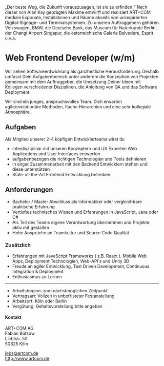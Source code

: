 „Der beste Weg, die Zukunft vorauszusagen, ist sie zu erfinden.“ Nach dieser von Alan Kay geprägten Maxime entwirft und realisiert ART+COM mediale Exponate, Installationen und Räume abseits von uninspirierten Digital-Signage- und Terminalsystemen. Zu unseren Auftraggebern gehören Volkswagen, BMW, die Deutsche Bank, das Museum für Naturkunde Berlin, der Changi Airport Singapur, die österreichische Galerie Belvedere, Esprit u.v.a.

# Web Frontend Developer (w/m)

Wir sehen Softwareentwicklung als ganzheitliche Herausforderung. Deshalb umfasst Dein Aufgabenbereich unter anderem die Konzeption von Projekten gemeinsam mit dem Auftraggeber, die Umsetzung Deiner Ideen mit Kollegen verschiedener Disziplinen, die Anleitung von QA und das Software Deployment.

Wir sind ein junges, anspruchsvolles Team. Dich erwarten agile/evolutionäre Methoden, flache Hierarchien und eine sehr kollegiale Atmosphäre.

## Aufgaben

Als Mitglied unserer 2-4 köpfigen Entwicklerteams wirst du

- interdisziplinär mit unseren Konzeptern und UX Experten Web Applications und User Interfaces entwerfen
- aufgabenbezogen die richtigen Technologien und Tools definieren
- in enger Zusammenarbeit mit den Backend Entwicklern stehen und diese unterstützen
- State-of-the-Art Frontend Entwicklung betreiben

## Anforderungen

- Bachelor / Master Abschluss als Informatiker oder vergleichbare praktische Erfahrung
- Vertieftes technisches Wissen und Erfahrungen in JavaScript, Java oder C#
- Als Teil des Teams eigene Verantwortung übernehmen und Projekte aktiv mit gestalten
- Hohe Ansprüche an Teamkultur und Source Code Qualität

### Zusätzlich

- Erfahrungen mit JavaScript Frameworks ( z.B. React ), Mobile Web Apps, Deployment Technologien, Web-API's und Unity 3D
- Freude an agiler Entwicklung, Test Driven Development, Continuous Integration & Deployment
- Enthusiasmus zu Lernen

---

* Arbeitsbeginn: zum nächstmöglichen Zeitpunkt
* Vertragsart: Vollzeit in unbefristeter Festanstellung
* Arbeitsort: Köln oder Berlin
* Vergütung: Gehaltsvorstellung bitte angeben

#### Kontakt

ART+COM AG<br>
Fabian Bützow<br>
Lichtstr. 50<br>
50825 Köln<br>

<jobs@artcom.de><br>
<http://www.artcom.de>
